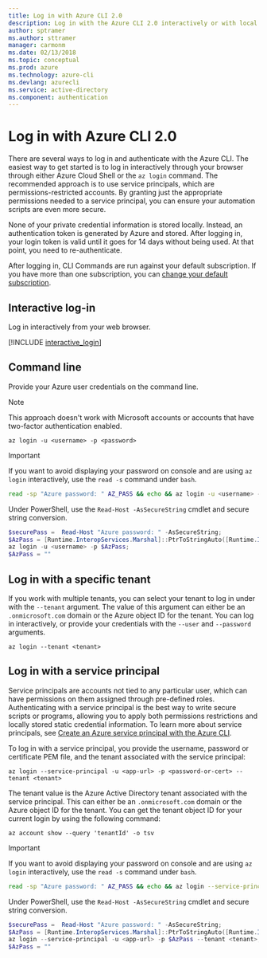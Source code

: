 ```yaml
---
title: Log in with Azure CLI 2.0
description: Log in with the Azure CLI 2.0 interactively or with local credentials 
author: sptramer
ms.author: sttramer
manager: carmonm
ms.date: 02/13/2018
ms.topic: conceptual
ms.prod: azure
ms.technology: azure-cli
ms.devlang: azurecli
ms.service: active-directory
ms.component: authentication
---
```


# Log in with Azure CLI 2.0

There are several ways to log in and authenticate with the Azure CLI. The easiest way to get started is to log in interactively through your browser through either Azure Cloud Shell or the `az login` command.
The recommended approach is to use service principals, which are permissions-restricted accounts. By granting just the appropriate permissions needed to a service principal, you can ensure your automation
scripts are even more secure.

None of your private credential information is stored locally. Instead, an authentication token is generated by Azure and stored. After logging in, your login token is valid until it goes for 14 days
without being used. At that point, you need to re-authenticate.

After logging in, CLI Commands are run against your default subscription. If you have more than one subscription, you can [change your default subscription](manage-azure-subscriptions-azure-cli.md).

## Interactive log-in

Log in interactively from your web browser.

[!INCLUDE [interactive_login](includes/interactive-login.md)]

## Command line

Provide your Azure user credentials on the command line.

> [!Note]
> This approach doesn't work with Microsoft accounts or accounts that have two-factor authentication enabled.

```azurecli
az login -u <username> -p <password>
```

> [!IMPORTANT]
> If you want to avoid displaying your password on console and are using `az login` interactively,
> use the `read -s` command under `bash`.
> 
> ```bash
> read -sp "Azure password: " AZ_PASS && echo && az login -u <username> -p $AZ_PASS
> ```
>
> Under PowerShell, use the `Read-Host -AsSecureString` cmdlet and secure string conversion.
> 
> ```powershell
> $securePass =  Read-Host "Azure password: " -AsSecureString;
> $AzPass = [Runtime.InteropServices.Marshal]::PtrToStringAuto([Runtime.InteropServices.Marshal]::SecureStringToBSTR($securePass));
> az login -u <username> -p $AzPass;
> $AzPass = ""
> ```

## Log in with a specific tenant

If you work with multiple tenants, you can select your tenant to log in under with the `--tenant` argument. The value of this argument can either be an `.onmicrosoft.com` domain
or the Azure object ID for the tenant. You can log in interactively, or provide your credentials with the `--user` and `--password` arguments. 

```azurecli
az login --tenant <tenant>
```

## Log in with a service principal

Service principals are accounts not tied to any particular user, which can have permissions on them assigned through
pre-defined roles. Authenticating with a service principal is the best way to write secure scripts or programs,
allowing you to apply both permissions restrictions and locally stored static credential information. To learn more
about service principals, see [Create an Azure service principal with the Azure CLI](create-an-azure-service-principal-azure-cli.md).

To log in with a service principal, you provide the username, password or certificate PEM file, and the tenant associated with the service principal:

```azurecli
az login --service-principal -u <app-url> -p <password-or-cert> --tenant <tenant>
```

The tenant value is the Azure Active Directory tenant associated with the service principal. This can either be an `.onmicrosoft.com` domain or the Azure object ID for the tenant.
You can get the tenant object ID for your current login by using the following command:

```azurecli-interactive
az account show --query 'tenantId' -o tsv
```

> [!IMPORTANT]
> If you want to avoid displaying your password on console and are using `az login` interactively,
> use the `read -s` command under `bash`.
> 
> ```bash
> read -sp "Azure password: " AZ_PASS && echo && az login --service-principal -u <app-url> -p $AZ_PASS --tenant <tenant>
> ```
>
> Under PowerShell, use the `Read-Host -AsSecureString` cmdlet and secure string conversion.
> 
> ```powershell
> $securePass =  Read-Host "Azure password: " -AsSecureString;
> $AzPass = [Runtime.InteropServices.Marshal]::PtrToStringAuto([Runtime.InteropServices.Marshal]::SecureStringToBSTR($securePass));
> az login --service-principal -u <app-url> -p $AzPass --tenant <tenant>;
> $AzPass = ""
> ```
